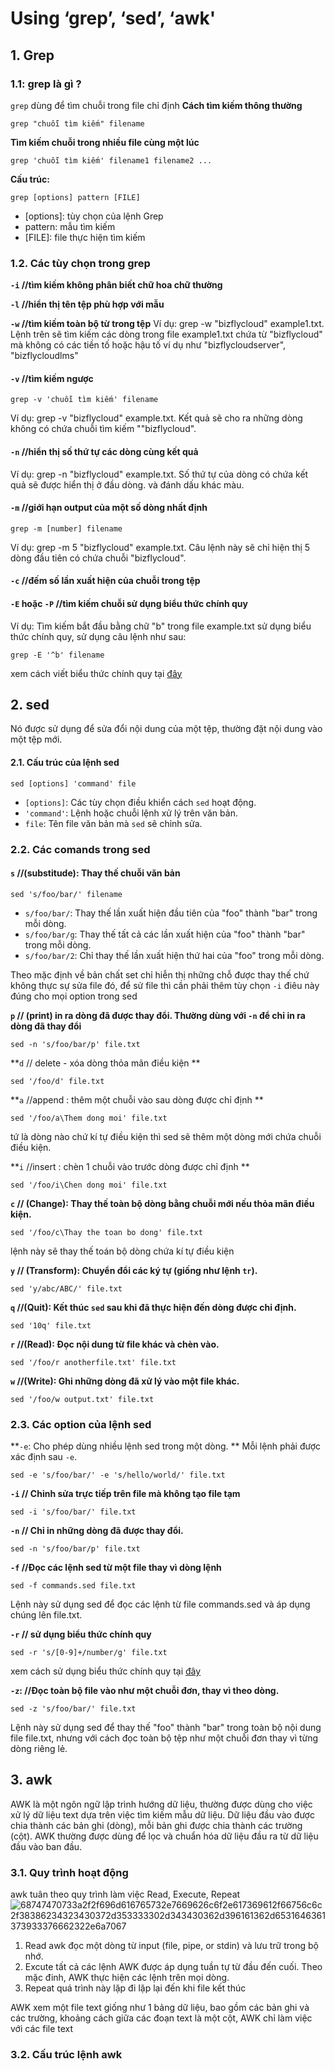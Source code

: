 # Using ‘grep’, ‘sed’, ‘awk'

## 1. Grep

### 1.1: grep là gì ?

`grep` dùng để tìm chuỗi trong file chỉ định 
**Cách tìm kiếm thông thường**
```
grep "chuỗi tìm kiếm" filename
```
**Tìm kiếm chuỗi trong nhiều file cùng một lúc**
```
grep 'chuỗi tìm kiếm' filename1 filename2 ...
```
**Cấu trúc:**
```
grep [options] pattern [FILE]
```
- [options]: tùy chọn của lệnh Grep
- pattern: mẫu tìm kiếm
- [FILE]: file thực hiện tìm kiếm

### 1.2. Các tùy chọn trong grep
**`-i` //tìm kiếm không phân biết chữ hoa chữ thường**

**`-l` //hiển thị tên tệp phù hợp với mẫu**

**`-w` //tìm kiếm toàn bộ từ trong tệp**
Ví dụ: grep -w "bizflycloud" example1.txt. Lệnh trên sẽ tìm kiếm các dòng trong file example1.txt chứa từ "bizflycloud" mà không có các tiền tố hoặc hậu tố ví dụ như "bizflycloudserver", "bizflycloudlms"

#### `-v`	//tìm kiếm ngược 

```
grep -v 'chuỗi tìm kiếm' filename
```

Ví dụ: grep -v "bizflycloud" example.txt. Kết quả sẽ cho ra những dòng không có chứa chuỗi tìm kiếm ""bizflycloud".

#### `-n`	//hiển thị số thứ tự các dòng cùng kết quả 

Ví dụ: grep -n "bizflycloud" example.txt. Số thứ tự của dòng có chứa kết quả sẽ được hiển thị ở đầu dòng. và đánh dấu khác màu.

#### `-m` 	//giới hạn output của một số dòng nhất định 

```
grep -m [number] filename
```

Ví dụ: grep -m 5 "bizflycloud" example.txt. Câu lệnh này sẽ chỉ hiện thị 5 dòng đầu tiên có chứa chuỗi "bizflycloud".

#### `-c` 	//đếm số lần xuất hiện của chuỗi trong tệp

#### `-E` hoặc `-P`	//tìm kiếm chuỗi sử dụng biểu thức chính quy 

Ví dụ: Tìm kiếm bắt đầu bằng chữ "b" trong file example.txt sử dụng biểu thức chính quy, sử dụng câu lệnh như sau:

```
grep -E '^b' filename
```

xem cách viết biểu thức chính quy tại [đây](https://xuanthulab.net/bieu-thuc-chinh-quy-regexp.html)

## 2. sed
Nó được sử dụng để sửa đổi nội dung của một tệp, thường đặt nội dung vào một tệp mới.

#### 2.1. Cấu trúc của lệnh sed

```
sed [options] 'command' file
```

- `[options]`: Các tùy chọn điều khiển cách `sed` hoạt động.
- `'command'`: Lệnh hoặc chuỗi lệnh xử lý trên văn bản.
- `file`: Tên file văn bản mà `sed` sẽ chỉnh sửa.

### 2.2. Các comands trong sed

#### `s`	//(substitude): Thay thế chuỗi văn bản 

```
sed 's/foo/bar/' filename
```

- `s/foo/bar/`: Thay thế lần xuất hiện đầu tiên của "foo" thành "bar" trong mỗi dòng.
- `s/foo/bar/g`: Thay thế tất cả các lần xuất hiện của "foo" thành "bar" trong mỗi dòng.
- `s/foo/bar/2`: Chỉ thay thế lần xuất hiện thứ hai của "foo" trong mỗi dòng.


Theo mặc định về bản chất set chỉ hiễn thị những chỗ được thay thế chứ không thực sự sửa file đó, để sử file thì cần phải thêm tùy chọn `-i` điêu này đúng cho mọi option trong sed 



**`p`	// (print) in ra dòng đã được thay đổi. Thường dùng với `-n` để chỉ in ra dòng đã thay đổi**

```
sed -n 's/foo/bar/p' file.txt
```

**`d` 	// delete - xóa dòng thỏa mãn điều kiện **

```
sed '/foo/d' file.txt
```

**`a`	//append : thêm một chuỗi vào sau dòng được chỉ định **

```
sed '/foo/a\Them dong moi' file.txt
```

tứ là dòng nào chứ kí tự điều kiện thì sed sẽ thêm một dòng mới chứa chuỗi điều kiện.

**`i` 	//insert : chèn 1 chuỗi vào trước dòng được chỉ định **
```
sed '/foo/i\Chen dong moi' file.txt
```

**`c`	// (Change): Thay thế toàn bộ dòng bằng chuỗi mới nếu thỏa mãn điều kiện.**

```
sed '/foo/c\Thay the toan bo dong' file.txt
```

lệnh này sẽ thay thế toán bộ dòng chứa kí tự điều kiện 

****`y`**	// (Transform): Chuyển đổi các ký tự (giống như lệnh `tr`).**
```
sed 'y/abc/ABC/' file.txt
```

****`q`** 	//(Quit): Kết thúc `sed` sau khi đã thực hiện đến dòng được chỉ định.**

```
sed '10q' file.txt
```

****`r`** 	//(Read): Đọc nội dung từ file khác và chèn vào.**

```
sed '/foo/r anotherfile.txt' file.txt
```

****`w`** 	//(Write): Ghi những dòng đã xử lý vào một file khác.**

```
sed '/foo/w output.txt' file.txt
```
### 2.3. Các option của lệnh sed

**`-e`: Cho phép dùng nhiều lệnh sed trong một dòng. **
Mỗi lệnh phải được xác định sau `-e`.
```
sed -e 's/foo/bar/' -e 's/hello/world/' file.txt
```

**`-i` // Chỉnh sửa trực tiếp trên file mà không tạo file tạm**
```
sed -i 's/foo/bar/' file.txt
```

**`-n` // Chỉ in những dòng đã được thay đổi.**
```
sed -n 's/foo/bar/p' file.txt
```
**`-f` //Đọc các lệnh sed từ một file thay vì dòng lệnh**
```
sed -f commands.sed file.txt
```
Lệnh này sử dụng sed để đọc các lệnh từ file commands.sed và áp dụng chúng lên file.txt.

**`-r` // sử dụng biểu thức chính quy**
```
sed -r 's/[0-9]+/number/g' file.txt
```
xem cách sử dụng biểu thức chính quy tại [đây](https://topdev.vn/blog/regex-la-gi/?utm_source=google&utm_medium=cpc&utm_campaign=pmax-branding&utm_content=performance&gad_source=1&gclid=Cj0KCQjwvpy5BhDTARIsAHSilykWMYAzsZhPNbfEMCMuPSJqbAX-eWOCEkCe3oL7Io-iqIuEEddkM8QaAmtSEALw_wcB)

**`-z`: //Đọc toàn bộ file vào như một chuỗi đơn, thay vì theo dòng.**
```
sed -z 's/foo/bar/' file.txt
```
Lệnh này sử dụng sed để thay thế "foo" thành "bar" trong toàn bộ nội dung file file.txt, nhưng với cách đọc toàn bộ tệp như một chuỗi đơn thay vì từng dòng riêng lẻ.

## 3. awk
AWK là một ngôn ngữ lập trình hướng dữ liệu, thường được dùng cho việc xử lý dữ liệu text dựa trên việc tìm kiếm mẫu dữ liệu. Dữ liệu đầu vào được chia thành các bản ghi (dòng), mỗi bản ghi được chia thành các trường (cột). AWK thường được dùng để lọc và chuẩn hóa dữ liệu đầu ra từ dữ liệu đầu vào ban đầu.

### 3.1. Quy trình hoạt động
awk tuân theo quy trình làm việc Read, Execute, Repeat 
![68747470733a2f2f696d616765732e7669626c6f2e617369612f66756c6c2f38386234323430372d353333302d343430362d396161362d6531646361373933376662322e6a7067](https://github.com/user-attachments/assets/a8389cdb-97ac-4b7b-aeb9-05a999f4aa8d)

1. Read awk đọc một dòng từ input (file, pipe, or stdin) và lưu trữ trong bộ nhớ.
2. Excute tất cả các lệnh AWK được áp dụng tuần tự từ đầu đến cuối. Theo mặc đinh, AWK thực hiện các lệnh trên mọi dòng.
3. Repeat quá trình này lặp đi lặp lại đến khi file kết thúc

AWK xem một file text giống như 1 bảng dữ liệu, bao gồm các bản ghi và các trường, khoảng cách giữa các đoạn text là một cột, AWK chỉ làm việc với các file text 

### 3.2. Cấu trúc lệnh awk













